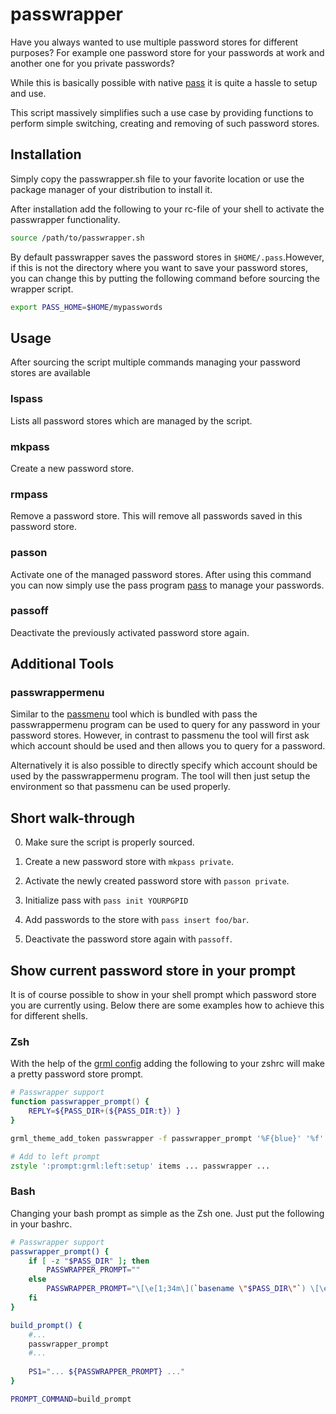 # passwrapper

Have you always wanted to use multiple password stores for different purposes?
For example one password store for your passwords at work and another one for
you private passwords?

While this is basically possible with native [pass][pass] it is quite a hassle
to setup and use.

This script massively simplifies such a use case by providing functions to perform
simple switching, creating and removing of such password stores.


## Installation

Simply copy the passwrapper.sh file to your favorite location or use the package
manager of your distribution to install it.

After installation add the following to your rc-file of your shell to activate
the passwrapper functionality.

```bash
source /path/to/passwrapper.sh
```

By default passwrapper saves the password stores in `$HOME/.pass`.However, if
this is not the directory where you want to save your password stores, you can
change this by putting the following command before sourcing the wrapper
script.

```bash
export PASS_HOME=$HOME/mypasswords
```

## Usage

After sourcing the script multiple commands managing your password stores are available

### lspass

Lists all password stores which are managed by the script.

### mkpass

Create a new password store.

### rmpass

Remove a password store. This will remove all passwords saved in this password store.

### passon

Activate one of the managed password stores. After using this command you can now simply use
the pass program [pass][pass] to manage your passwords.

### passoff

Deactivate the previously activated password store again.

## Additional Tools

### passwrappermenu

Similar to the [passmenu][pass] tool which is bundled with pass the passwrappermenu program can be used
to query for any password in your password stores. However, in contrast to passmenu the tool will first
ask which account should be used and then allows you to query for a password.

Alternatively it is also possible to directly specify which account should be used by the passwrappermenu
program. The tool will then just setup the environment so that passmenu can be used properly.

## Short walk-through

0. Make sure the script is properly sourced.

1. Create a new password store with `mkpass private`.

2. Activate the newly created password store with `passon private`.

3. Initialize pass with `pass init YOURPGPID`

4. Add passwords to the store with `pass insert foo/bar`.

5. Deactivate the password store again with `passoff`.

## Show current password store in your prompt

It is of course possible to show in your shell prompt which password store you
are currently using. Below there are some examples how to achieve this for
different shells.

### Zsh

With the help of the [grml config][grml_config] adding the following to your
zshrc will make a pretty password store prompt.

```zsh
# Passwrapper support
function passwrapper_prompt() {
    REPLY=${PASS_DIR+(${PASS_DIR:t}) }
}

grml_theme_add_token passwrapper -f passwrapper_prompt '%F{blue}' '%f'

# Add to left prompt
zstyle ':prompt:grml:left:setup' items ... passwrapper ...
```

### Bash

Changing your bash prompt as simple as the Zsh one. Just put the following in
your bashrc.

```bash
# Passwrapper support
passwrapper_prompt() {
    if [ -z "$PASS_DIR" ]; then
        PASSWRAPPER_PROMPT=""
    else
        PASSWRAPPER_PROMPT="\[\e[1;34m\](`basename \"$PASS_DIR\"`) \[\e[0m\]"
    fi
}

build_prompt() {
    #...
    passwrapper_prompt
    #...
    
    PS1="... ${PASSWRAPPER_PROMPT} ..."
}

PROMPT_COMMAND=build_prompt
```


[pass]: http://www.passwordstore.org/
[grml_config]: https://grml.org/zsh/
